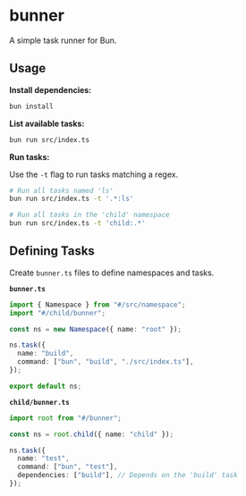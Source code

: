 # bunner

A simple task runner for Bun.

## Usage

**Install dependencies:**
```bash
bun install
```

**List available tasks:**
```bash
bun run src/index.ts
```

**Run tasks:**

Use the `-t` flag to run tasks matching a regex.

```bash
# Run all tasks named 'ls'
bun run src/index.ts -t '.*:ls'

# Run all tasks in the 'child' namespace
bun run src/index.ts -t 'child:.*'
```

## Defining Tasks

Create `bunner.ts` files to define namespaces and tasks.

**`bunner.ts`**
```typescript
import { Namespace } from "#/src/namespace";
import "#/child/bunner";

const ns = new Namespace({ name: "root" });

ns.task({
  name: "build",
  command: ["bun", "build", "./src/index.ts"],
});

export default ns;
```

**`child/bunner.ts`**
```typescript
import root from "#/bunner";

const ns = root.child({ name: "child" });

ns.task({
  name: "test",
  command: ["bun", "test"],
  dependencies: ["build"], // Depends on the 'build' task
});
```